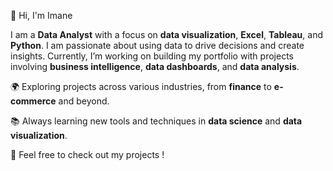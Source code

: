 
👋 Hi, I'm Imane  

I am a **Data Analyst** with a focus on **data visualization**, **Excel**, **Tableau**, and **Python**. 
I am passionate about using data to drive decisions and create insights. Currently, I’m working on building my portfolio with projects involving **business intelligence**, **data dashboards**, and **data analysis**.

🌍 Exploring projects across various industries, from **finance** to **e-commerce** and beyond.

📚 Always learning new tools and techniques in **data science** and **data visualization**.

💼 Feel free to check out my projects ! 

<!---
imaansdk/imaansdk is a ✨ special ✨ repository because its `README.md` (this file) appears on your GitHub profile.
You can click the Preview link to take a look at your changes.
--->
